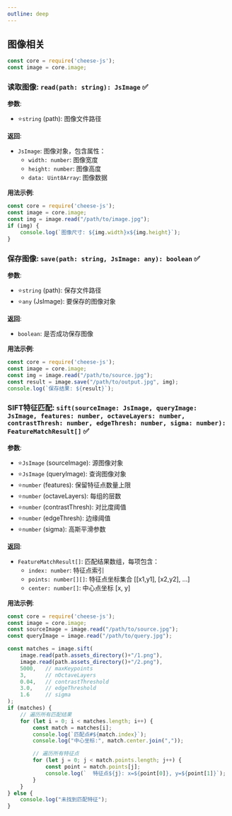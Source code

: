 ```yaml
---
outline: deep
---
```


## 图像相关

```javascript
const core = require('cheese-js');
const image = core.image;
```

### 读取图像: `read(path: string): JsImage`  :white_check_mark:

**参数**:

- ⭐`string` (path): 图像文件路径

**返回**:

- `JsImage`: 图像对象，包含属性：
    - `width: number`: 图像宽度
    - `height: number`: 图像高度
    - `data: Uint8Array`: 图像数据

**用法示例**:

```javascript
const core = require('cheese-js');
const image = core.image;
const img = image.read("/path/to/image.jpg");
if (img) {
    console.log(`图像尺寸: ${img.width}x${img.height}`);
}
```

### 保存图像: `save(path: string, JsImage: any): boolean`  :white_check_mark:

**参数**:

- ⭐`string` (path): 保存文件路径
- ⭐`any` (JsImage): 要保存的图像对象

**返回**:

- `boolean`: 是否成功保存图像

**用法示例**:

```javascript
const core = require('cheese-js');
const image = core.image;
const img = image.read("/path/to/source.jpg");
const result = image.save("/path/to/output.jpg", img);
console.log(`保存结果: ${result}`);
```

### SIFT特征匹配: `sift(sourceImage: JsImage, queryImage: JsImage, features: number, octaveLayers: number, contrastThresh: number, edgeThresh: number, sigma: number): FeatureMatchResult[]`  :white_check_mark:

**参数**:

- ⭐`JsImage` (sourceImage): 源图像对象
- ⭐`JsImage` (queryImage): 查询图像对象
- ⭐`number` (features): 保留特征点数量上限
- ⭐`number` (octaveLayers): 每组的层数
- ⭐`number` (contrastThresh): 对比度阈值
- ⭐`number` (edgeThresh): 边缘阈值
- ⭐`number` (sigma): 高斯平滑参数

**返回**:

- `FeatureMatchResult[]`: 匹配结果数组，每项包含：
    - `index: number`: 特征点索引
    - `points: number[][]`: 特征点坐标集合 [[x1,y1], [x2,y2], ...]
    - `center: number[]`: 中心点坐标 [x, y]

**用法示例**:

```javascript
const core = require('cheese-js');
const image = core.image;
const sourceImage = image.read("/path/to/source.jpg");
const queryImage = image.read("/path/to/query.jpg");

const matches = image.sift(
    image.read(path.assets_directory()+"/1.png"),
    image.read(path.assets_directory()+"/2.png"),
    5000,   // maxKeypoints
    3,      // nOctaveLayers
    0.04,   // contrastThreshold
    3.0,    // edgeThreshold
    1.6     // sigma
);
if (matches) {
    // 遍历所有匹配结果
    for (let i = 0; i < matches.length; i++) {
        const match = matches[i];
        console.log(`匹配点#${match.index}`);
        console.log("中心坐标:", match.center.join(","));

        // 遍历所有特征点
        for (let j = 0; j < match.points.length; j++) {
            const point = match.points[j];
            console.log(`  特征点${j}: x=${point[0]}, y=${point[1]}`);
        }
    }
} else {
    console.log("未找到匹配特征");
}
```